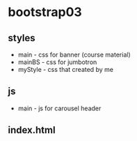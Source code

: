 # bootstrap03
## styles
* main - css for banner (course material)
* mainBS - css for jumbotron 
* myStyle - css that created by me

## js
* main - js for carousel header

## index.html 